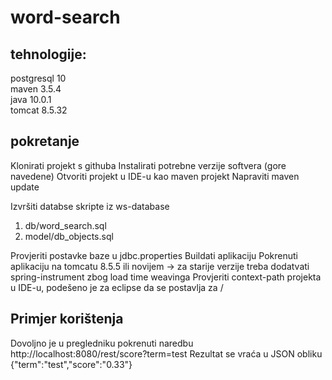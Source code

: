 # word-search

## tehnologije:
postgresql 10 <br/>
maven 3.5.4 <br/>
java 10.0.1 <br/>
tomcat 8.5.32 <br/>

## pokretanje
Klonirati projekt s githuba
Instalirati potrebne verzije softvera (gore navedene)
Otvoriti projekt u IDE-u kao maven projekt
Napraviti maven update

Izvršiti databse skripte iz ws-database 
1. db/word_search.sql
2. model/db_objects.sql

Provjeriti postavke baze u jdbc.properties
Buildati aplikaciju
Pokrenuti aplikaciju na tomcatu 8.5.5 ili novijem -> za starije verzije treba dodatvati spring-instrument zbog load time weavinga
Provjeriti context-path projekta u IDE-u, podešeno je za eclipse da se postavlja za /


## Primjer korištenja
Dovoljno je u pregledniku pokrenuti naredbu http://localhost:8080/rest/score?term=test
Rezultat se vraća u JSON obliku {"term":"test","score":"0.33"}
